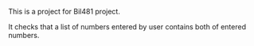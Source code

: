 This is a project for Bil481 project.

It checks that a list of numbers entered by user contains both of entered numbers.